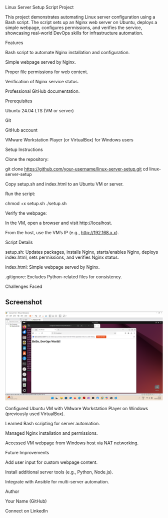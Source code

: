 Linux Server Setup Script Project

This project demonstrates automating Linux server configuration using a Bash script. The script sets up an Nginx web server on Ubuntu, deploys a simple webpage, configures permissions, and verifies the service, showcasing real-world DevOps skills for infrastructure automation.

Features





Bash script to automate Nginx installation and configuration.



Simple webpage served by Nginx.



Proper file permissions for web content.



Verification of Nginx service status.



Professional GitHub documentation.

Prerequisites





Ubuntu 24.04 LTS (VM or server)



Git



GitHub account



VMware Workstation Player (or VirtualBox) for Windows users

Setup Instructions





Clone the repository:

git clone https://github.com/your-username/linux-server-setup.git
cd linux-server-setup



Copy setup.sh and index.html to an Ubuntu VM or server.



Run the script:

chmod +x setup.sh
./setup.sh



Verify the webpage:





In the VM, open a browser and visit http://localhost.



From the host, use the VM’s IP (e.g., http://192.168.x.x).

Script Details





setup.sh: Updates packages, installs Nginx, starts/enables Nginx, deploys index.html, sets permissions, and verifies Nginx status.



index.html: Simple webpage served by Nginx.



.gitignore: Excludes Python-related files for consistency.

Challenges Faced

## Screenshot
![Webpage](images/screenshot.png)



Configured Ubuntu VM with VMware Workstation Player on Windows (previously used VirtualBox).



Learned Bash scripting for server automation.



Managed Nginx installation and permissions.



Accessed VM webpage from Windows host via NAT networking.

Future Improvements





Add user input for custom webpage content.



Install additional server tools (e.g., Python, Node.js).



Integrate with Ansible for multi-server automation.

Author





Your Name (GitHub)



Connect on LinkedIn